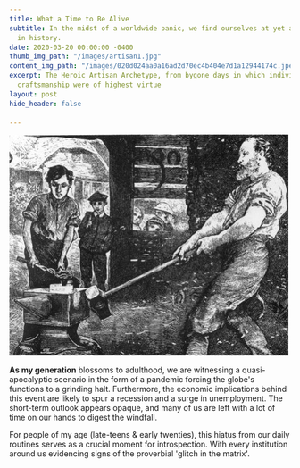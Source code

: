 ```yaml
---
title: What a Time to Be Alive
subtitle: In the midst of a worldwide panic, we find ourselves at yet another fulcrum
  in history.
date: 2020-03-20 00:00:00 -0400
thumb_img_path: "/images/artisan1.jpg"
content_img_path: "/images/020d024aa0a16ad2d70ec4b404e7d1a12944174c.jpeg"
excerpt: The Heroic Artisan Archetype, from bygone days in which individualism and
  craftsmanship were of highest virtue
layout: post
hide_header: false

---
```

![The Heroic Artisan Archetype, from bygone days in which individualism and craftsmanship were of highest virtue.](/images/artisan1.jpg "19th Century Artisan")

**As my generation** blossoms to adulthood, we are witnessing a quasi-apocalyptic scenario in the form of a pandemic forcing the globe's functions to a grinding halt. Furthermore, the economic implications behind this event are likely to spur a recession and a surge in unemployment. The short-term outlook appears opaque, and many of us are left with a lot of time on our hands to digest the windfall.

For people of my age (late-teens & early twenties), this hiatus from our daily routines serves as a crucial moment for introspection. With every institution around us evidencing signs of the proverbial 'glitch in the matrix'.